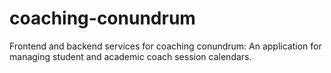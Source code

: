 # coaching-conundrum
Frontend and backend services for coaching conundrum: An application for managing student and academic coach session calendars.
